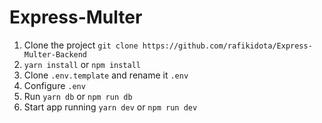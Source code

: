 
# Express-Multer
1. Clone the project ```git clone https://github.com/rafikidota/Express-Multer-Backend```
2. ```yarn install``` or ```npm install```
3. Clone ```.env.template``` and rename it ```.env```
4. Configure ```.env```
5. Run ```yarn db``` or ```npm run db```
6. Start app running ```yarn dev``` or ```npm run dev```
